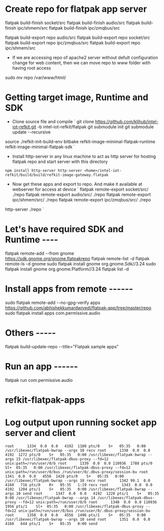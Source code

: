 # Create repo for flatpak app server

flatpak build-finish socket/src
flatpak build-finish audio/src
flatpak build-finish ipc/shmem/src
flatpak build-finish ipc/zmqbus/src

flatpak build-export repo audio/src
flatpak build-export repo socket/src
flatpak build-export repo ipc/zmqbus/src
flatpak build-export repo ipc/shmem/src

* If we are accessing repo of apache2 server without defult configuration change for web content,
then we can move repo to www folder with having root access

sudo mv repo /var/www/html/

# Getting target image, Runtime and SDK
* Clone source file and compile
`
git clone https://github.com/klihub/intel-iot-refkit.git -b intel-iot-refkit/flatpak
git submodule init
git submodule update --recursive

source ./refkit-init-build-env
bitbake refkit-image-minimal-flatpak-runtime refkit-image-minimal-flatpak-sdk
`
* Install http-server in any linux machine to act as http server for hosting flatpak repo and start server with this directory

`
npm install http-server
http-server <home>/intel-iot-refkit/build/build/refkit-image-gateway.flatpak
`

* Now get these apps and export to repo. And make it available at webserver for access at device
`
flatpak remote-export socket/src/ ./repo
flatpak remote-export audio/src/ ./repo
flatpak remote-export ipc/shmem/src/ ./repo
flatpak remote-export ipc/zmqbus/src/ ./repo

http-server ./repo
`



# Let's have required SDK and Runtime ----

flatpak remote-add --from gnome https://sdk.gnome.org/gnome.flatpakrepo
flatpak remote-list -d
flatpak remote-ls -d gnome
sudo flatpak install gnome org.gnome.Sdk//3.24
sudo flatpak install gnome org.gnome.Platform//3.24
flatpak list -d

# Install apps from remote ------ 
sudo flatpak remote-add --no-gpg-verify apps https://github.com/abhishekkumardwivedi/flatpak-app/tree/master/repo
sudo flatpak install apps com.permissive.audio

# Others -----
flatpak build-update-repo --title="Flatpak sample apps"

# Run an app ------
flatpak run com.permissive.audio
# refkit-flatpak-apps


# Log output upon running socket app server and client
`
root      1334  0.0  0.0   4192  1180 pts/0    S+   05:35   0:00 /usr/libexec/flatpak-bwrap --args 10 recv
root      1338  0.0  0.0   4192  1272 pts/0    S+   05:35   0:00 /usr/libexec/flatpak-bwrap --args 15 /usr/libexec/flatpak-dbus-proxy --fd=12 unix:path=/run/user/0/b
root      1339  0.0  0.0 110936  1788 pts/0    Sl+  05:35   0:00 /usr/libexec/flatpak-dbus-proxy --fd=12 unix:path=/run/user/0/bus /run/user/0/.dbus-proxy/session-bu
root      1341  0.0  0.0   4556  1428 pts/0    S+   05:35   0:00 /usr/libexec/flatpak-bwrap --args 10 recv
root      1342 99.1  0.0   4160   716 pts/0    R+   05:35   1:19 recv
root      1343  0.0  0.0   4192  1204 pts/1    S+   05:35   0:00 /usr/libexec/flatpak-bwrap --args 10 send
root      1347  0.0  0.0   4192  1228 pts/1    S+   05:35   0:00 /usr/libexec/flatpak-bwrap --args 14 /usr/libexec/flatpak-dbus-proxy --fd=12 unix:path=/run/user/0/b
root      1348  0.0  0.0 110936  1956 pts/1    Sl+  05:35   0:00 /usr/libexec/flatpak-dbus-proxy --fd=12 unix:path=/run/user/0/bus /run/user/0/.dbus-proxy/session-bu
root      1350  0.0  0.0   4556  1496 pts/1    S+   05:35   0:00 /usr/libexec/flatpak-bwrap --args 10 send
root      1351  0.0  0.0   4160   644 pts/1    S+   05:35   0:00 send
`
